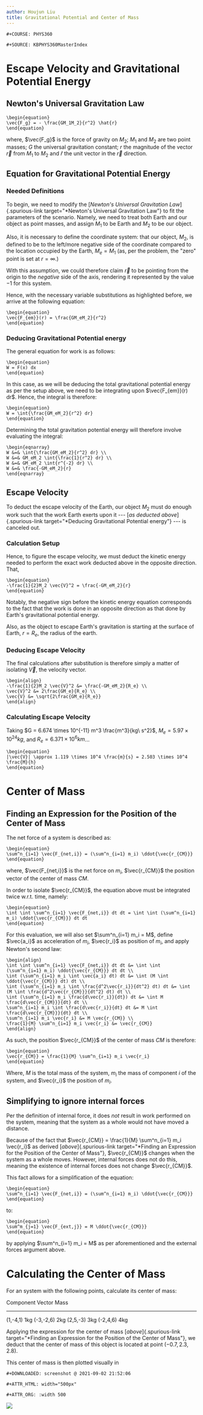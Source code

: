 ```yaml
---
author: Houjun Liu
title: Gravitational Potential and Center of Mass
---
```


```{=org}
#+COURSE: PHYS360
```
```{=org}
#+SOURCE: KBPHYS360MasterIndex
```
# Escape Velocity and Gravitational Potential Energy

## Newton\'s Universal Gravitation Law

```{=latex}
\begin{equation}
\vec{F_g} = - \frac{GM_1M_2}{r^2} \hat{r}
\end{equation}
```
where, $\vec{F_g}$ is the force of gravity on $M_2$; $M_1$ and $M_2$ are
two point masses; $G$ the universal gravitation constant; $r$ the
magnitude of the vector $\vec{r}$ from $M_1$ to $M_2$ and $\hat{r}$ the
unit vector in the $\vec{r}$ direction.

## Equation for Gravitational Potential Energy

### Needed Definitions

To begin, we need to modify the [*Newton\'s Universal Gravitation
Law*]{.spurious-link target="*Newton's Universal Gravitation Law"} to
fit the parameters of the scenario. Namely, we need to treat both Earth
and our object as point masses, and assign $M_1$ to be Earth and $M_2$
to be our object.

Also, it is necessary to define the coordinate system: that our object,
$M_2$, is defined to be to the left/more negative side of the coordinate
compared to the location occupied by the Earth, $M_e=M_1$ (as, per the
problem, the \"zero\" point is set at $r = \infty$.)

With this assumption, we could therefore claim $\vec{r}$ to be pointing
from the origin to the *negative* side of the axis, rendering it
represented by the value $-1$ for this system.

Hence, with the necessary variable substitutions as highlighted before,
we arrive at the following equation:

```{=latex}
\begin{equation}
\vec{F_{em}}(r) = \frac{GM_eM_2}{r^2}
\end{equation}
```
### Deducing Gravitational Potential energy

The general equation for work is as follows:

```{=latex}
\begin{equation}
W = F(x) dx
\end{equation}
```
In this case, as we will be deducing the total gravitational potential
energy as per the setup above, we need to be integrating upon
$\vec{F_{em}}(r) dr$. Hence, the integral is therefore:

```{=latex}
\begin{equation}
W = \int{\frac{GM_eM_2}{r^2} dr}
\end{equation}
```
Determining the total gravitation potential energy will therefore
involve evaluating the integral:

```{=latex}
\begin{eqnarray}
W &=& \int{\frac{GM_eM_2}{r^2} dr} \\
W &=& GM_eM_2 \int{\frac{1}{r^2} dr} \\
W &=& GM_eM_2 \int{r^{-2} dr} \\
W &=& \frac{-GM_eM_2}{r}
\end{eqnarray}
```
## Escape Velocity

To deduct the escape velocity of the Earth, our object $M_2$ must do
enough work such that the work Earth exerts upon it --- [*as deducted
above*]{.spurious-link
target="*Deducing Gravitational Potential energy"} --- is canceled out.

### Calculation Setup

Hence, to figure the escape velocity, we must deduct the kinetic energy
needed to perform the exact work deducted above in the opposite
direction. That,

```{=latex}
\begin{equation}
-\frac{1}{2}M_2 \vec{V}^2 = \frac{-GM_eM_2}{r}
\end{equation}
```
Notably, the negative sign before the kinetic energy equation
corresponds to the fact that the work is done in an opposite direction
as that done by Earth\'s gravitational potential energy.

Also, as the object to escape Earth\'s gravitation is starting at the
surface of Earth, $r = R_e$, the radius of the earth.

### Deducing Escape Velocity

The final calculations after substitution is therefore simply a matter
of isolating $\vec{V}$, the velocity vector.

```{=latex}
\begin{align}
-\frac{1}{2}M_2 \vec{V}^2 &= \frac{-GM_eM_2}{R_e} \\
\vec{V}^2 &= 2\frac{GM_e}{R_e} \\
\vec{V} &= \sqrt{2\frac{GM_e}{R_e}} 
\end{align}
```
### Calculating Escape Velocity

Taking $G = 6.674 \times 10^{-11} m^3 \frac{m^3}{kg\ s^2}$,
$M_e = 5.97 \times 10^{24} kg$, and $R_e = 6.371 \times 10^6 km$...

```{=latex}
\begin{equation}
|\vec{V}| \approx 1.119 \times 10^4 \frac{m}{s} = 2.503 \times 10^4 \frac{M}{h}
\end{equation}
```
# Center of Mass

## Finding an Expression for the Position of the Center of Mass

The net force of a system is described as:

```{=latex}
\begin{equation}
\sum^n_{i=1} \vec{F_{net,i}} = (\sum^n_{i=1} m_i) \ddot{\vec{r_{CM}}}
\end{equation}
```
where, $\vec{F_{net,i}}$ is the net force on $m_i$, $\vec{r_{CM}}$ the
position vector of the center of mass $CM$.

In order to isolate $\vec{r_{CM}}$, the equation above must be
integrated twice w.r.t. time, namely:

```{=latex}
\begin{equation}
\int \int \sum^n_{i=1} \vec{F_{net,i}} dt dt = \int \int (\sum^n_{i=1} m_i) \ddot{\vec{r_{CM}}} dt dt
\end{equation}
```
For this evaluation, we will also set $\sum^n_{i=1} m_i = M$, define
$\vec{a_i}$ as acceleration of $m_i$, $\vec{r_i}$ as position of $m_i$,
and apply Newton\'s second law:

```{=latex}
\begin{align}
\int \int \sum^n_{i=1} \vec{F_{net,i}} dt dt &= \int \int (\sum^n_{i=1} m_i) \ddot{\vec{r_{CM}}} dt dt \\
\int (\sum^n_{i=1} m_i \int \vec{a_i} dt) dt &= \int (M \int \ddot{\vec{r_{CM}}} dt) dt \\
\int (\sum^n_{i=1} m_i \int \frac{d^2\vec{r_i}}{dt^2} dt) dt &= \int (M \int \frac{d^2\vec{r_{CM}}}{dt^2} dt) dt \\
\int (\sum^n_{i=1} m_i \frac{d\vec{r_i}}{dt}) dt &= \int M \frac{d\vec{r_{CM}}}{dt} dt \\
\sum^n_{i=1} m_i \int \frac{d\vec{r_i}}{dt} dt &= M \int \frac{d\vec{r_{CM}}}{dt} dt \\
\sum^n_{i=1} m_i \vec{r_i} &= M \vec{r_{CM}} \\
\frac{1}{M} \sum^n_{i=1} m_i \vec{r_i} &= \vec{r_{CM}}
\end{align}
```
As such, the position $\vec{r_{CM}}$ of the center of mass $CM$ is
therefore:

```{=latex}
\begin{equation}
\vec{r_{CM}} = \frac{1}{M} \sum^n_{i=1} m_i \vec{r_i}
\end{equation}
```
Where, $M$ is the total mass of the system, $m_i$ the mass of component
$i$ of the system, and $\vec{r_i}$ the position of $m_i$.

## Simplifying to ignore internal forces

Per the definition of internal force, it does *not* result in work
performed on the system, meaning that the system as a whole would not
have moved a distance.

Because of the fact that
$\vec{r_{CM}} = \frac{1}{M} \sum^n_{i=1} m_i \vec{r_i}$ as derived
[*above*]{.spurious-link
target="*Finding an Expression for the Position of the Center of Mass"},
$\vec{r_{CM}}$ changes when the system as a whole moves. However,
internal forces does not do this, meaning the existence of internal
forces does not change $\vec{r_{CM}}$.

This fact allows for a simplification of the equation:

```{=latex}
\begin{equation}
\sum^n_{i=1} \vec{F_{net,i}} = (\sum^n_{i=1} m_i) \ddot{\vec{r_{CM}}}
\end{equation}
```
to:

```{=latex}
\begin{equation}
\sum^m_{j=1} \vec{F_{ext,j}} = M \ddot{\vec{r_{CM}}}
\end{equation}
```
by applying $\sum^n_{i=1} m_i = M$ as per aforementioned and the
external forces argument above.

# Calculating the Center of Mass

For an system with the following points, calculate its center of mass:

  Component Vector   Mass
  ------------------ ------
  (1,-4,1)           1kg
  (-3,-2,6)          2kg
  (2,5,-3)           3kg
  (-2,4,6)           4kg

Applying the expression for the center of mass [*above*]{.spurious-link
target="*Finding an Expression for the Position of the Center of Mass"},
we deduct that the center of mass of this object is located at point
$(-0.7, 2.3, 2.8)$.

This center of mass is then plotted visually in

```{=org}
#+DOWNLOADED: screenshot @ 2021-09-02 21:52:06
```
```{=org}
#+ATTR_HTML: width="500px"
```
```{=org}
#+ATTR_ORG: :width 500
```
![](Calculating_the_Center_of_Mass/2021-09-02_21-52-06_screenshot.png)
